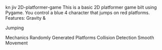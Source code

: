 kn
jiv 
 2D-platformer-game
This is a basic 2D platformer game 
bilt using Pygame. You control a blue 4
character that jumps on red platforms.
Features: Gravity &amp;

Jumping 



Mechanics Randomly Generated Platforms Collision Detection Smooth Movement

